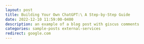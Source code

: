 ```yaml
---
layout: post
title: Building Your Own ChatGPT:\ A Step-by-Step Guide 
date: 2022-12-10 11:59:00-0400
description: an example of a blog post with giscus comments
categories: sample-posts external-services
redirect: google.com
---
```


